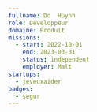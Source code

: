 ```yaml
---
fullname: Do  Huynh
role: Développeur
domaine: Produit
missions:
  - start: 2022-10-01
    end: 2023-03-31
    status: independent
    employer: Malt
startups:
  - jeveuxaider
badges:
  - segur
---
```


